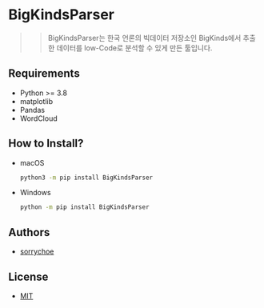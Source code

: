 # BigKindsParser

>> BigKindsParser는 한국 언론의 빅데이터 저장소인 BigKinds에서 추출한 데이터를 low-Code로 분석할 수 있게 만든 툴입니다.

## Requirements

- Python >= 3.8
- matplotlib
- Pandas
- WordCloud

## How to Install?

- macOS

  ```bash
  python3 -m pip install BigKindsParser
  ```

- Windows

  ```bash
  python -m pip install BigKindsParser
  ```


## Authors

- [sorrychoe](https://www.github.com/sorrychoe)


## License

- [MIT](https://choosealicense.com/licenses/mit/)
